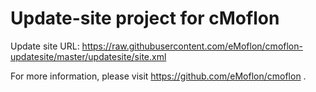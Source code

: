 # Update-site project for cMoflon

Update site URL: https://raw.githubusercontent.com/eMoflon/cmoflon-updatesite/master/updatesite/site.xml

For more information, please visit https://github.com/eMoflon/cmoflon .
